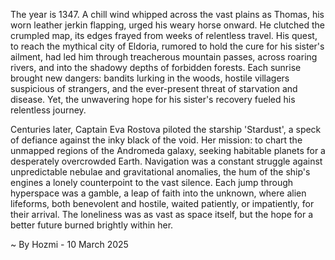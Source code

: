 
The year is 1347.  A chill wind whipped across the vast plains as Thomas, his worn leather jerkin flapping, urged his weary horse onward.  He clutched the crumpled map, its edges frayed from weeks of relentless travel.  His quest, to reach the mythical city of Eldoria, rumored to hold the cure for his sister's ailment, had led him through treacherous mountain passes, across roaring rivers, and into the shadowy depths of forbidden forests.  Each sunrise brought new dangers: bandits lurking in the woods, hostile villagers suspicious of strangers, and the ever-present threat of starvation and disease.  Yet, the unwavering hope for his sister's recovery fueled his relentless journey.

Centuries later, Captain Eva Rostova piloted the starship 'Stardust', a speck of defiance against the inky black of the void.  Her mission: to chart the unmapped regions of the Andromeda galaxy, seeking habitable planets for a desperately overcrowded Earth.  Navigation was a constant struggle against unpredictable nebulae and gravitational anomalies, the hum of the ship's engines a lonely counterpoint to the vast silence.  Each jump through hyperspace was a gamble, a leap of faith into the unknown, where alien lifeforms, both benevolent and hostile, waited patiently, or impatiently, for their arrival. The loneliness was as vast as space itself, but the hope for a better future burned brightly within her.

~ By Hozmi - 10 March 2025
